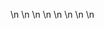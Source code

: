 

















































\n
\n
\n
\n
\n
\n
\n
\n




































































































































































































































































